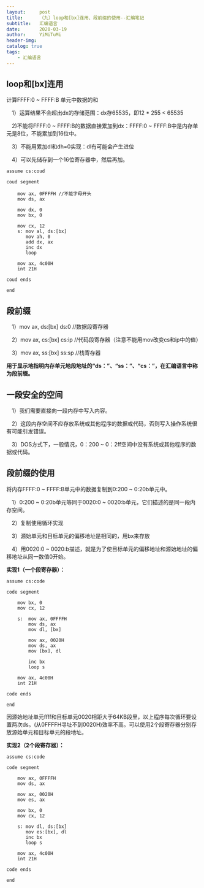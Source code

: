 ```yaml
---
layout:     post
title:      （九）loop和[bx]连用、段前缀的使用--汇编笔记
subtitle:   汇编语言
date:       2020-03-19
author:     YiMiTuMi
header-img: 
catalog: true
tags:
    - 汇编语言
---
```


## loop和[bx]连用

计算FFFF:0 ~ FFFF:B 单元中数据的和

&emsp;1）运算结果不会超出dx的存储范围：dx存65535，即12 * 255 < 65535

&emsp;2)不能将FFFF:0 ~ FFFF:B的数据直接累加到dx：FFFF:0 ~ FFFF:B中是内存单元是8位，不能累加到16位中。

&emsp;3）不能用累加dl和dh=0实现：dl有可能会产生进位

&emsp;4）可以先储存到一个16位寄存器中，然后再加。
	
	assume cs:coud
	
	coud segment
	
		mov ax, 0FFFFH //不能字母开头
		mov ds, ax

		mov dx, 0
		mov bx, 0

		mov cx, 12
		s: mov al, ds:[bx]
		   mov ah, 0
	       add dx, ax
		   inc dx
		   loop
	
		mov ax, 4c00H
		int 21H
	
	coud ends
	
	end
	

## 段前缀

&emsp;1）mov ax, ds:[bx]     ds:0  //数据段寄存器

&emsp;2）mov ax, cs:[bx]     cs:ip //代码段寄存器（注意不能用mov改变cs和ip中的值）

&emsp;3）mov ax, ss:[bx]     ss:sp //栈寄存器

**用于显示地指明内存单元地段地址的“ds：”、“ss：”、“cs：”，在汇编语言中称为段前缀。**

## 一段安全的空间

&emsp;1）我们需要直接向一段内存中写入内容。

&emsp;2）这段内存空间不应存放系统或其他程序的数据或代码，否则写入操作系统很有可能引发错误。

&emsp;3）DOS方式下，一般情况，0：200 ~ 0：2ff空间中没有系统或其他程序的数据或代码。

## 段前缀的使用

将内存FFFF:0 ~ FFFF:B单元中的数据复制到0:200 ~ 0:20b单元中。

&emsp;1）0:200 ~ 0:20b单元等同于0020:0 ~ 0020:b单元，它们描述的是同一段内存空间。

&emsp;2）复制使用循环实现

&emsp;3）源始单元和目标单元的偏移地址是相同的，用bx来存放

&emsp;4）用0020:0 ~ 0020:b描述，就是为了使目标单元的偏移地址和源始地址的偏移地址从同一数值0开始。

**实现1（一个段寄存器）：**

	assume cs:code
	
	code segment
	
		mov bx, 0
		mov cx, 12
	
		s: 	mov ax, 0FFFFH
			mov ds, ax
			mov dl, [bx]
	
			mov ax, 0020H
			mov ds, ax
			mov [bx], dl
			
			inc bx
			loop s
		
		mov ax, 4c00H
		int 21H
	
	code ends
	
	end

因源始地址单元ffff和目标单元0020相距大于64KB段里，以上程序每次循环要设置两次ds。(从0FFFFH寻址不到0020H)效率不高。可以使用2个段寄存器分别存放源始单元和目标单元的段地址。

**实现2（2个段寄存器）：**

	assume cs:code 
	
	code segment
	
		mov ax, 0FFFFH
		mov ds, ax
	
		mov ax, 0020H
		mov es, ax
	
		mov bx, 0
		mov cx, 12
	
		s: mov dl, ds:[bx]
		   mov es:[bx], dl
		   inc bx
		   loop s
	
		mov ax, 4c00H
		int 21H
		
	code ends
	
	end
